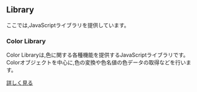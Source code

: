 ## Library

ここでは,JavaScriptライブラリを提供しています。

### Color Library
Color Libraryは,色に関する各種機能を提供するJavaScriptライブラリです。Colorオブジェクトを中心に,色の変換や色名値の色データの取得などを行います。

 [詳しく見る](https://akimikimikimikimikimikimika.github.io/Library/Color/ "Color Library")